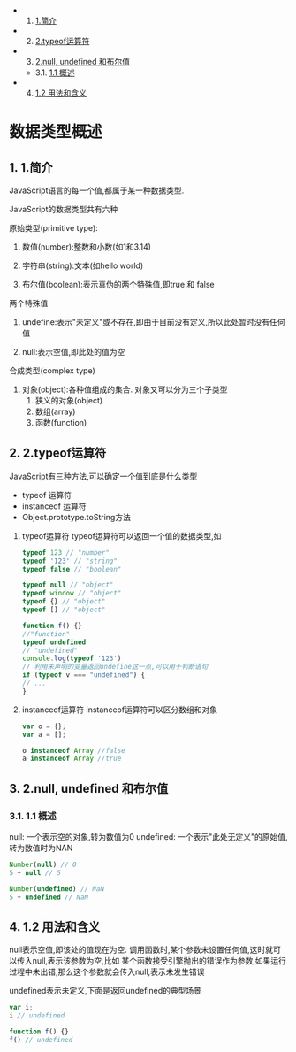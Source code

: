 <!-- vscode-markdown-toc -->
* 1. [1.简介](#)
* 2. [2.typeof运算符](#typeof)
* 3. [2.null, undefined 和布尔值](#nullundefined)
	* 3.1. [1.1 概述](#-1)
* 4. [1.2 用法和含义](#-1)

<!-- vscode-markdown-toc-config
	numbering=true
	autoSave=true
	/vscode-markdown-toc-config -->
<!-- /vscode-markdown-toc -->
# 数据类型概述

##  1. <a name=''></a>1.简介

JavaScript语言的每一个值,都属于某一种数据类型.

JavaScript的数据类型共有六种

原始类型(primitive type):

1. 数值(number):整数和小数(如1和3.14)

2. 字符串(string):文本(如hello world)

3. 布尔值(boolean):表示真伪的两个特殊值,即true 和 false

两个特殊值

1. undefine:表示"未定义"或不存在,即由于目前没有定义,所以此处暂时没有任何值

2. null:表示空值,即此处的值为空

合成类型(complex type)

1. 对象(object):各种值组成的集合. 对象又可以分为三个子类型
   1. 狭义的对象(object)
   2. 数组(array)
   3. 函数(function)

##  2. <a name='typeof'></a>2.typeof运算符

JavaScript有三种方法,可以确定一个值到底是什么类型

- typeof 运算符
- instanceof 运算符
- Object.prototype.toString方法
  
1. typeof运算符
    typeof运算符可以返回一个值的数据类型,如

    ```javaScript
    typeof 123 // "number"
    typeof '123' // "string"
    typeof false // "boolean"

    typeof null // "object"
    typeof window // "object"
    typeof {} // "object"
    typeof [] // "object"

    function f() {}
    //"function"
    typeof undefined
    // "undefined"
    console.log(typeof '123')
    // 利用未声明的变量返回undefine这一点,可以用于判断语句
    if (typeof v === "undefined") {
    // ...
    }

    ```

2. instanceof运算符
    instanceof运算符可以区分数组和对象

    ```javaScript
    var o = {};
    var a = [];

    o instanceof Array //false
    a instanceof Array //true

    ```

##  3. <a name='nullundefined'></a>2.null, undefined 和布尔值

###  3.1. <a name='-1'></a>1.1 概述

null: 一个表示空的对象,转为数值为0
undefined: 一个表示"此处无定义"的原始值,转为数值时为NAN

```javaScript
Number(null) // 0
5 + null // 5

Number(undefined) // NaN
5 + undefined // NaN
```

##  4. <a name='-1'></a>1.2 用法和含义

null表示空值,即该处的值现在为空.
调用函数时,某个参数未设置任何值,这时就可以传入null,表示该参数为空,比如
    某个函数接受引擎抛出的错误作为参数,如果运行过程中未出错,那么这个参数就会传入null,表示未发生错误

undefined表示未定义,下面是返回undefined的典型场景

```javaScript
var i;
i // undefined

function f() {}
f() // undefined
```
